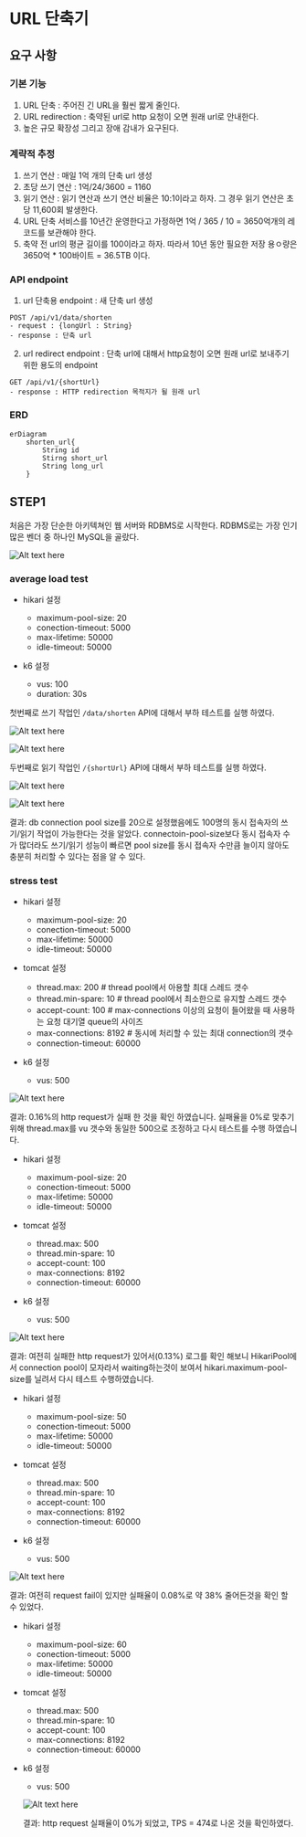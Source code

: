# URL 단축기

## 요구 사항

### 기본 기능

1. URL 단축 : 주어진 긴 URL을 훨씬 짧게 줄인다.
2. URL redirection : 축약된 url로 http 요청이 오면 원래 url로 안내한다.
3. 높은 규모 확장성 그리고 장애 감내가 요구된다.

### 계략적 추정

1. 쓰기 연산 : 매일 1억 개의 단축 url 생성
2. 초당 쓰기 연산 : 1억/24/3600 = 1160
3. 읽기 연산 : 읽기 연산과 쓰기 연산 비율은 10:1이라고 하자. 그 경우 읽기 연산은 초당 11,600회 발생한다.
4. URL 단축 서비스를 10년간 운영한다고 가정하면 1억 / 365 / 10 = 3650억개의 레코드를 보관해야 한다.
5. 축약 전 url의 평균 길이를 100이라고 하자. 따라서 10년 동안 필요한 저장 용ㅇ량은 3650억 * 100바이트 = 36.5TB 이다.

### API endpoint

1. url 단축용 endpoint : 새 단축 url 생성

```
POST /api/v1/data/shorten
- request : {longUrl : String}
- response : 단축 url
```

2. url redirect endpoint : 단축 url에 대해서 http요청이 오면 원래 url로 보내주기 위한 용도의 endpoint

```
GET /api/v1/{shortUrl}
- response : HTTP redirection 목적지가 될 원래 url
```

### ERD

```mermaid
erDiagram
    shorten_url{
        String id
        Stirng short_url
        String long_url
    }
```

## STEP1
처음은 가장 단순한 아키텍쳐인 웹 서버와 RDBMS로 시작한다.
RDBMS로는 가장 인기많은 벤더 중 하나인 MySQL을 골랐다.

![Alt text here](shorturl1.png)

### average load test
- hikari 설정
  - maximum-pool-size: 20
  - conection-timeout: 5000
  - max-lifetime: 50000
  - idle-timeout: 50000

- k6 설정
  - vus: 100
  - duration: 30s


첫번째로 쓰기 작업인 `/data/shorten` API에 대해서 부하 테스트를 실행 하였다. 

![Alt text here](vus100_write_http_performance.png)

![Alt text here](vus100_write_http1.png)

두번째로 읽기 작업인 `/{shortUrl}` API에 대해서 부하 테스트를 실행 하였다.

![Alt text here](vus100_read_http_performance.png)

![Alt text here](vus100_read_http1.png)

결과: db connection pool size를 20으로 설정했음에도 100명의 동시 접속자의 쓰기/읽기 작업이 가능한다는 것을 알았다. connectoin-pool-size보다 동시 접속자 수가 많더라도 쓰기/읽기 성능이 빠르면 pool size를 동시 접속자 수만큼 늘이지 않아도 충분히 처리할 수 있다는 점을 알 수 있다.

### stress test
- hikari 설정
  - maximum-pool-size: 20
  - conection-timeout: 5000
  - max-lifetime: 50000
  - idle-timeout: 50000

- tomcat 설정
  - thread.max: 200 # thread pool에서 아용할 최대 스레드 갯수
  - thread.min-spare: 10 # thread pool에서 최소한으로 유지할 스레드 갯수
  - accept-count: 100 # max-connections 이상의 요청이 들어왔을 때 사용하는 요청 대기열 queue의 사이즈
  - max-connections: 8192 # 동시에 처리할 수 있는 최대 connection의 갯수
  - connection-timeout: 60000

- k6 설정
  - vus: 500

![Alt text here](vus500_write.png)

결과: 0.16%의 http request가 실패 한 것을 확인 하였습니다. 실패율을 0%로 맞추기 위해 thread.max를 vu 갯수와 동일한 500으로 조정하고 다시 테스트를 수행 하였습니다.

- hikari 설정
  - maximum-pool-size: 20
  - conection-timeout: 5000
  - max-lifetime: 50000
  - idle-timeout: 50000

- tomcat 설정
  - thread.max: 500
  - thread.min-spare: 10
  - accept-count: 100 
  - max-connections: 8192 
  - connection-timeout: 60000

- k6 설정
  - vus: 500

![Alt text here](vus500_write2.png)

결과: 여전히 실패한 http request가 있어서(0.13%) 로그를 확인 해보니 HikariPool에서 connection pool이 모자라서 waiting하는것이 보여서 hikari.maximum-pool-size를 닐려서 다시 테스트 수행하였습니다.

- hikari 설정
  - maximum-pool-size: 50
  - conection-timeout: 5000
  - max-lifetime: 50000
  - idle-timeout: 50000

- tomcat 설정
  - thread.max: 500 
  - thread.min-spare: 10 
  - accept-count: 100 
  - max-connections: 8192 
  - connection-timeout: 60000

- k6 설정
  - vus: 500

![Alt text here](vus500_write3.png)

결과: 여전히 request fail이 있지만 실패율이 0.08%로 약 38% 줄어든것을 확인 할 수 있었다.


- hikari 설정
  - maximum-pool-size: 60
  - conection-timeout: 5000
  - max-lifetime: 50000
  - idle-timeout: 50000

- tomcat 설정
  - thread.max: 500 
  - thread.min-spare: 10
  - accept-count: 100 
  - max-connections: 8192 
  - connection-timeout: 60000

- k6 설정
  - vus: 500

  ![Alt text here](vus500_write4.png)

  결과: http request 실패율이 0%가 되었고, TPS = 474로 나온 것을 확인하였다.